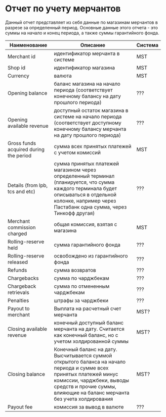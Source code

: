# Отчет по учету мерчантов

 Данный отчет представляет из себя данные по магазинам мерчантов в разрезе за определенный период. Основные данные этого отчета - это суммы на начало и конец периода, а также суммы гарантийного фонда.

Наименование  | Описание | Система |
--- | --- | --- |
Merchant id | идентификатор мерчанта в системе | MST |
Shop id | идентификатор магазина | MST |
Currency | валюта | MST |
Opening balance | баланс магазина на начало периода (соответствует конечному балансу на дату прошлого периода) | ??? |
Opening available revenue | доступный остаток магазина в системе на начало периода (соответствует доступному конечному балансу мерчанта на дату прошлого периода) | ??? |
Gross funds acquired during the period | сумма всех принятых платежей с учетом комиссий | MST |
Details (from lpb, tcs and etc) | сумма принятых платежей магазином через определенный терминал (планируется, что сумма каждого терминала будет описываться в отдельной колонке, например через Пастабанк одна сумма, через Тинкофф другая) | ??? |
Merchant commission charged | общая комиссия, взятая с магазина | MST |
Rolling-reserve held | сумма гарантийного фонда | ??? |
Rolling-reserve released | освобождено из гарантийного фонда | ??? |
Refunds | сумма возвратов | ??? |
Chargebacks | сумма по чарджбекам | ??? |
Chargeback retrievals | сумма по отмененным чарджбекам | ??? |
Penalties | штрафы за чарджбеки | ??? |
Payout to merchant | Выплата на расчетный счет мерчанта | MST? |
Closing available revenue | конечный доступный баланс мерчанта на дату. Считается как конечный баланс, но с учетом холдированной суммы | MST? |
Closing balance | Конечный баланс на дату. Высчитывается суммой открытого баланса на начало периода и сумме всех принятых платежей минус комиссии, чарджбеки, выводы средств и прочие суммы, влияющие на баланс мерчанта без учета холдирования | MST? |
Payout fee | комиссия за вывод в валюте | ??? |
